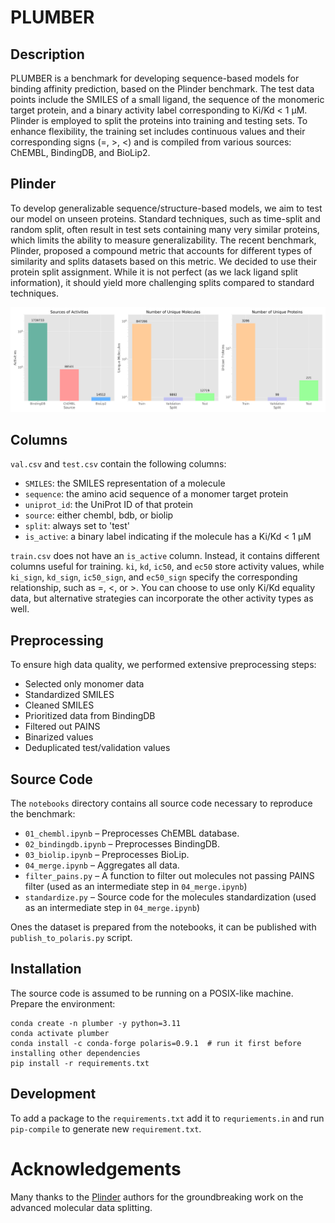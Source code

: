 # PLUMBER
## Description
PLUMBER is a benchmark for developing sequence-based models for binding affinity prediction, based on the Plinder benchmark. The test data points include the SMILES of a small ligand, the sequence of the monomeric target protein, and a binary activity label corresponding to Ki/Kd < 1 μM. Plinder is employed to split the proteins into training and testing sets. To enhance flexibility, the training set includes continuous values and their corresponding signs (=, >, <) and is compiled from various sources: ChEMBL, BindingDB, and BioLip2.

## Plinder
To develop generalizable sequence/structure-based models, we aim to test our model on unseen proteins. Standard techniques, such as time-split and random split, often result in test sets containing many very similar proteins, which limits the ability to measure generalizability. The recent benchmark, Plinder, proposed a compound metric that accounts for different types of similarity and splits datasets based on this metric. We decided to use their protein split assignment. While it is not perfect (as we lack ligand split information), it should yield more challenging splits compared to standard techniques.

![EDA](eda.png)


## Columns
`val.csv` and `test.csv` contain the following columns:

- `SMILES`: the SMILES representation of a molecule
- `sequence`: the amino acid sequence of a monomer target protein
- `uniprot_id`: the UniProt ID of that protein
- `source`: either chembl, bdb, or biolip
- `split`: always set to 'test'
- `is_active`: a binary label indicating if the molecule has a Ki/Kd < 1 μM

`train.csv` does not have an `is_active` column. Instead, it contains different columns useful for training. `ki`, `kd`, `ic50`, and `ec50` store activity values, while `ki_sign`, `kd_sign`, `ic50_sign`, and `ec50_sign` specify the corresponding relationship, such as =, <, or >. You can choose to use only Ki/Kd equality data, but alternative strategies can incorporate the other activity types as well.

## Preprocessing
To ensure high data quality, we performed extensive preprocessing steps:
- Selected only monomer data
- Standardized SMILES
- Cleaned SMILES
- Prioritized data from BindingDB
- Filtered out PAINS
- Binarized values
- Deduplicated test/validation values


## Source Code
The `notebooks` directory contains all source code necessary to reproduce the benchmark:
- `01_chembl.ipynb` – Preprocesses ChEMBL database.
- `02_bindingdb.ipynb` – Preprocesses BindingDB.
- `03_biolip.ipynb` – Preprocesses BioLip.
- `04_merge.ipynb` – Aggregates all data.
- `filter_pains.py` – A function to filter out molecules not passing PAINS filter (used as an intermediate step in `04_merge.ipynb`)
- `standardize.py` – Source code for the molecules standardization (used as an intermediate step in `04_merge.ipynb`)

Ones the dataset is prepared from the notebooks, it can be published with `publish_to_polaris.py` script.

## Installation
The source code is assumed to be running on a POSIX-like machine. Prepare the environment:
```
conda create -n plumber -y python=3.11
conda activate plumber
conda install -c conda-forge polaris=0.9.1  # run it first before installing other dependencies
pip install -r requirements.txt
```

## Development
To add a package to the `requirements.txt` add it to `requriements.in` and run `pip-compile` to generate new `requirement.txt`.

# Acknowledgements
Many thanks to the [Plinder](https://www.plinder.sh/) authors for the groundbreaking work on the advanced molecular data splitting.
